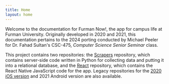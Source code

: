 ```yaml
---
title: Home
layout: home
---
```


Welcome to the documentation for Furman Now!, the app for campus life at Furman University. Originally developed in 2020 and 2021, this documentation pertains to the 2024 porting conducted by Michael Peeler for Dr. Fahad Sultan's CSC-475, *Computer Science Senior Seminar* class. 

This project contains two repositories: the [Scrapers][Scrapers Repo] repository, which contains server-side code written in Python for collecting data and putting it into a relational database, and the [React][React Repo] repository, which contains the React Native JavaScript code for the app. Legacy repositories for the [2020 iOS version][iOS Repo] and 2021 Android version are also available.

[Scrapers Repo]: https://github.com/m-peeler/FurmanNowReact/
[React Repo]: https://github.com/m-peeler/FurmanNowScrapers/
[iOS Repo]: https://github.com/bcatron/furmanapp
